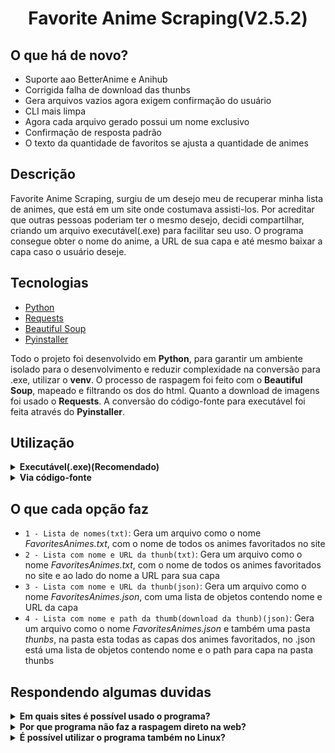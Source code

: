 <h1 align="center">Favorite Anime Scraping(V2.5.2)</h1>

## O que há de novo?
* Suporte aao BetterAnime e Anihub
* Corrigida falha de download das thunbs
* Gera arquivos vazios agora exigem confirmação do usuário
* CLI mais limpa
* Agora cada arquivo gerado possui um nome exclusivo
* Confirmação de resposta padrão
* O texto da quantidade de favoritos se ajusta a quantidade de animes

## Descrição
Favorite Anime Scraping, surgiu de um desejo meu de recuperar minha lista de animes, que está em um site onde costumava assisti-los. Por acreditar que outras pessoas poderiam ter o mesmo desejo, decidi compartilhar, criando um arquivo executável(.exe) para facilitar seu uso. O programa consegue obter o nome do anime, a URL de sua capa e até mesmo baixar a capa caso o usuário deseje.

## Tecnologias
* [Python](https://www.python.org/)
* [Requests](https://requests.readthedocs.io/en/latest/)
* [Beautiful Soup](https://www.crummy.com/software/BeautifulSoup/bs4/doc.ptbr/)
* [Pyinstaller](https://pyinstaller.org/en/stable/)

Todo o projeto foi desenvolvido em **Python**, para garantir um ambiente isolado para o desenvolvimento e reduzir complexidade na conversão para .exe, utilizar o **venv**. O processo de raspagem foi feito com o **Beautiful Soup**, mapeado e filtrando os dos do html. Quanto a download de imagens foi usado o **Requests**. A conversão do código-fonte para executável foi feita através do **Pyinstaller**.

## Utilização
<details>
  <summary><strong>Executável(.exe)(Recomendado)</strong></summary>

  1. Baixe o executável do arquivo executável ([Download](https://github.com/JeffersonSimplicio/scraping-favorite-anime/raw/main/anime_scrapingV2.5.2.exe))
  <!-- - ⚠️: O Windows pode identificar o arquivo como virus, não se preocupe, o executavel foi gerando com Pyinstaller a partir do código-fonte. Caso não se sinta confortale, é possivel usar diretamente no código-fonte.  -->

  2. Faça login no site(Better Anime ou Anihub), e navegue ate a pagina de favoritos

  3. Clique com o botão direito o mouse e depois em Inspecionar ou pressione F12 em seu teclado

  4. Uma tecla semelhante a esta surgira, clique em body e nos 3(três) pontos que surgirão a esquerda, conforme a imagem a baixo
  ![image](./images_docs/image1.png)

  5. Clique em `Cópia` e em seguida `Copiar elemento`
  ![image](./images_docs/image2.png)

  6. Abra o editor de texto que sua preferência, cole o código e salve o arquivo com a extensão `.html`
  - ✨ **Dica:** Recomendo que o executável e o HTML figuem na mesma pasta, esse é o local padrão onde um programa buscara o arquivo do site
  - ✨ **Dica:** O arquivo pode ser salvo com qualquer nome, mas recomendo que salve como `favorites-list-page.html`, esse é o nome padrão que o programa utiliza

  7. Abra o programa

  8. Caso tenha seguido as dicas dadas anteriormente, basta clicar Enter; do contrário sera necessário informar a rota até o html

  9. O programa lhe dará 4(quatro) opções, escolha uma delas, digite o número e pressione Enter. Você pode usar o programa quantas vezes quiser e testar cada opção
</details>

<details>
  <summary id="source-code">
    <strong>Via código-fonte</strong>
  </summary>
  Esta método é uma alternativa para usuários de Linux ou Mac<br>
  Este procedimento <strong>não é recomendado</strong><br>
  Para usar esse método é preciso possuir o **python** instalado e recomendado o uso do venv

  1. Clone o repositório
  ```
  git clone git@github.com:JeffersonSimplicio/scraping-favorite-anime.git

  ```

  2. Entre no diretório gerado
  ```
  cd scraping-favorite-anime

  ``` 

  3. Inicialize o ambiente virtual de desenvolvimento(Este passo não é obrigatório, mas é recomendado)
  ```
  python3 -m venv .venv && source .venv/bin/activate

  ```

  4. Instale as dependências
  ```
  pip install -r requirements.txt  

  ```

  5. Faça login no site(Better Anime ou Anihub), e navegue ate a pagina de favoritos

  6. Clique com o botão direito o mouse e depois em Inspecionar ou pressione F12 em seu teclado

  7. Uma tecla semelhante a esta surgira, clique em body e nos 3(três) pontos que surgirão a esquerda, conforme a imagem a baixo
  ![image](./images_docs/image1.png)

  8. Clique em `Cópia` e em seguida `Copiar elemento`
  ![image](./images_docs/image2.png)

  9. Abra o editor de texto que sua preferência, cole o código e salve o arquivo com a extensão `.html`
  - ✨ **Dica:** Recomendo que o executável e o HTML figuem na mesma pasta, esse é o local padrão onde um programa buscara o arquivo do site
  - ✨ **Dica:** O arquivo pode ser salvo com qualquer nome, mas recomendo que salve como `favorites-list-page.html`, esse é o nome padrão que o programa utiliza

  10. Inicie o programa
  ```
  python3 src/main.py  
  ```

  11. Caso tenha seguido as dicas dadas anteriormente, basta clicar Enter; do contrário sera necessário informar a rota até o html
   
  12. O programa lhe dará 4(quatro) opções, escolha uma delas, digite o número e pressione Enter. Você pode usar o programa quantas vezes quiser e testar cada opção
</details>

## O que cada opção faz
  - `1 - Lista de nomes(txt)`: Gera um arquivo como o nome *FavoritesAnimes.txt*, com o nome de todos os animes favoritados no site
 - `2 - Lista com nome e URL da thunb(txt)`: Gera um arquivo como o nome *FavoritesAnimes.txt*, com o nome de todos os animes favoritados no site e ao lado do nome a URL para sua capa
 - `3 - Lista com nome e URL da thunb(json)`: Gera um arquivo como o nome *FavoritesAnimes.json*, com uma lista de objetos contendo nome e URL da capa
 - `4 - Lista com nome e path da thumb(download da thunb)(json)`: Gera um arquivo como o nome *FavoritesAnimes.json* e também uma pasta *thunbs*, na pasta esta todas as capas dos animes favoritados, no .json está uma lista de objetos contendo nome e o path para capa na pasta thunbs

## Respondendo algumas duvidas
<details>
  <summary><strong>Em quais sites é possível usado o programa?</strong></summary>
  A partir da versão 2.0, da suporte ao <a href="https://betteranime.net/">Better Anime</a> e ao <a href="https://anihub.tv/login?redirect=%2F">Anihub</a>
</details>
<details>
  <summary><strong>Por que programa não faz a raspagem direto na web?</strong></summary>
  O site usa reCaptcha dificultando tal tarefa, além disso, muitos usuários não se sentiriam confortáveis colocando suas credenciais.
</details>
<details>
  <summary><strong>É possível utilizar o programa também no Linux?</strong></summary>
  Sim. Por enquanto um modo simples de usar se limita ao Windows, para usar o programa no Linux, é necessário usá-lo a partir do código-fonte diretamente. <a href="#source-code">Tutorial para Linux</a>
</details>
